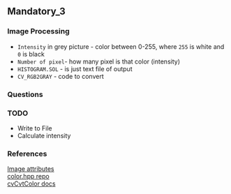 ## Mandatory_3	
### Image Processing	

* `Intensity` in grey picture  - color between 0-255, where `255` is white and `0` is black	
* `Number of pixel`- how many pixel is that color (intensity)	
* `HISTOGRAM.SOL` - is just text file of output	
* `CV_RGB2GRAY` - code to convert	

### Questions

### TODO 
* Write to File
* Calculate intensity

### References	
[Image attributes](https://docs.opencv.org/3.4/d6/d5b/structIplImage.html#ab6315f84a34002b616a187f87999f167)  
[color.hpp repo](https://github.com/opencv/opencv/blob/master/modules/imgproc/src/color.hpp)  
[cvCvtColor docs](https://docs.opencv.org/2.4/modules/imgproc/doc/miscellaneous_transformations.html#cvtcolor)
